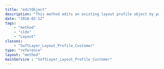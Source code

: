 ```yaml
---
title: "editObject"
description: "This method edits an existing layout profile object by passing in a modified instance of the object. "
date: "2018-02-12"
tags:
    - "method"
    - "sldn"
    - "Layout"
classes:
    - "SoftLayer_Layout_Profile_Customer"
type: "reference"
layout: "method"
mainService : "SoftLayer_Layout_Profile_Customer"
---
```

